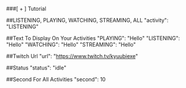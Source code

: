 ###[ + ] Tutorial

##LISTENING, PLAYING, WATCHING, STREAMING, ALL
"activity": "LISTENING"

##Text To Display On Your Activities
"PLAYING": "Hello"
"LISTENING": "Hello"
"WATCHING": "Hello"
"STREAMING": "Hello"

##Twitch Url
"url": "https://www.twitch.tv/kyuubiexe"

##Status
"status": "idle"

##Second For All Activities
"second": 10
